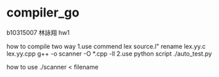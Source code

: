 # compiler_go
b10315007
林詠翔
hw1


how to compile
	two way
	1.use commend
		lex source.l"
		rename lex.yy.c lex.yy.cpp
		g++ -o scanner -O *.cpp -ll
	2.use python script
		./auto_test.py

how to use 
	./scanner < filename